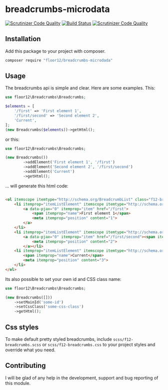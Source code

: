 # breadcrumbs-microdata
[![Scrutinizer Code Quality](https://scrutinizer-ci.com/g/floor12/breadcrumbs-microdata/badges/quality-score.png?b=master)](https://scrutinizer-ci.com/g/floor12/breadcrumbs-microdata/?branch=master)
[![Build Status](https://scrutinizer-ci.com/g/floor12/breadcrumbs-microdata/badges/build.png?b=master)](https://scrutinizer-ci.com/g/floor12/breadcrumbs-microdata/build-status/master)
[![Scrutinizer Code Quality](https://scrutinizer-ci.com/g/floor12/breadcrumbs-microdata/badges/quality-score.png?b=master)](https://scrutinizer-ci.com/g/floor12/breadcrumbs-microdata/?branch=master)

## Installation

Add this package to your project with composer.

```bash
composer require "floor12/breadcrumbs-microdada"
```

## Usage

The breadcrumbs api is simple and clear. Here are some examples. This:

```php
use floor12\Breadcrumbs\Breadcrumbs;

$elements = [
    '/first' => 'First element 1',
    '/first/second' => 'Second element 2',
    'Current',
]; 
(new Breadcrumbs($elements))->getHtml();

```

or this:

```php
use floor12\Breadcrumbs\Breadcrumbs;

(new Breadcrumbs())
        ->addElement('First element 1', '/first')
        ->addElement('Second element 2', '/first/second')
        ->addElement('Current')
        ->getHtml();

```

... will generate this html code:

```html

<ol itemscope itemtype="http://schema.org/BreadcrumbList" class="f12-breadcrumbs" id="f12-breadcrumbs">
    <li itemprop="itemListElement" itemscope itemtype="http://schema.org/ListItem">
        <a data-pjax="0" itemprop="item" href="/first">
            <span itemprop="name">First element 1</span>
            <meta itemprop="position" content="1">
        </a>
    </li>
    <li itemprop="itemListElement" itemscope itemtype="http://schema.org/ListItem">
        <a data-pjax="0" itemprop="item" href="/first/second"><span itemprop="name">Second element 2</span>
            <meta itemprop="position" content="2">
        </a></li>
    <li itemprop="itemListElement" itemscope itemtype="http://schema.org/ListItem">
        <span itemprop="name">Current</span>
        <meta itemprop="position" content="3">
    </li>
</ol>

```

Its also possible to set your own id and CSS class name:

```php
use floor12\Breadcrumbs\Breadcrumbs;

(new Breadcrumbs([]))
    ->setMainId('some-id')
    ->setCssClass('some-css-class')
    ->getHtml();

```

## Css styles

To make default pretty styled breadcrumbs, include `scss/f12-breadcrumbs.scss` or `scss/f12-breadcrumbs.css` 
to your project styles and override what you need. 


## Contributing

I will be glad of any help in the development, support and bug reporting of this module.
